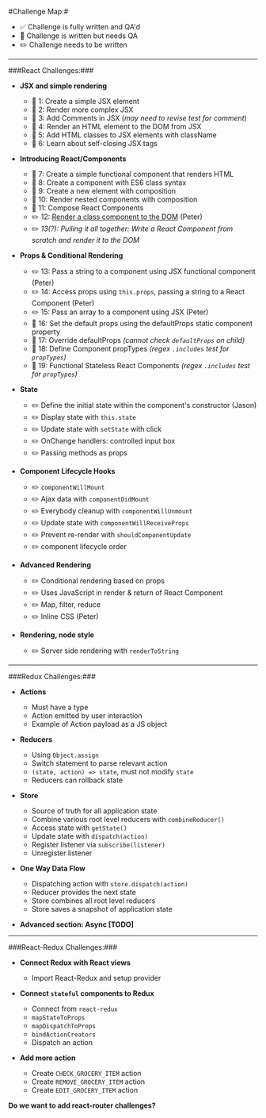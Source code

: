 #Challenge Map:#

- :white_check_mark: Challenge is fully written and QA'd 
- :pencil: Challenge is written but needs QA 
- :pencil2: Challenge needs to be written

---

###React Challenges:###

- **JSX and simple rendering**
  - :pencil: 1: Create a simple JSX element
  - :pencil: 2: Render more complex JSX
  - :pencil: 3: Add Comments in JSX (*may need to revise test for comment*)
  - :pencil: 4: Render an HTML element to the DOM from JSX
  - :pencil: 5: Add HTML classes to JSX elements with className
  - :pencil: 6: Learn about self-closing JSX tags

- **Introducing React/Components**
  - :pencil: 7: Create a simple functional component that renders HTML
  - :pencil: 8: Create a component with ES6 class syntax
  - :pencil: 9: Create a new element with composition
  - :pencil: 10: Render nested components with composition
  - :pencil: 11: Compose React Components
  - :pencil2: 12: [Render a class component to the DOM](https://github.com/FreeCodeCamp/CurriculumExpansion/issues/2#issuecomment-238180483) (Peter)
  - :pencil2: *13(?): Pulling it all together: Write a React Component from scratch and render it to the DOM*

- **Props & Conditional Rendering**
  - :pencil2: 13: Pass a string to a component using JSX functional component (Peter)
  - :pencil2: 14: Access props using `this.props`, passing a string to a React Component (Peter)
  - :pencil2: 15: Pass an array to a component using JSX (Peter)
  - :pencil: 16: Set the default props using the defaultProps static component property
  - :pencil: 17: Override defaultProps *(cannot check `defaultProps` on child)*
  - :pencil: 18: Define Component propTypes *(regex `.includes` test for `propTypes`)*
  - :pencil: 19: Functional Stateless React Components *(regex `.includes` test for `propTypes`)*

- **State**
  - :pencil2: Define the initial state within the component's constructor (Jason)
  - :pencil2: Display state with `this.state`
  - :pencil2: Update state with `setState` with click
  - :pencil2: OnChange handlers: controlled input box
  - :pencil2: Passing methods as props

- **Component Lifecycle Hooks**
  - :pencil2: `componentWillMount`
  - :pencil2: Ajax data with `componentDidMount`
  - :pencil2: Everybody cleanup with `componentWillUnmount`
  - :pencil2: Update state with `componentWillReceiveProps`
  - :pencil2: Prevent re-render with `shouldComponentUpdate`
  - :pencil2: component lifecycle order

- **Advanced Rendering**
  - :pencil2: Conditional rendering based on props
  - :pencil2: Uses JavaScript in render & return of React Component
  - :pencil2: Map, filter, reduce
  - :pencil2: Inline CSS (Peter)

- **Rendering, node style**
  - :pencil2: Server side rendering with `renderToString`

---

###Redux Challenges:###

- **Actions**
  - Must have a type
  - Action emitted by user interaction
  - Example of Action payload as a JS object

- **Reducers**
  - Using `Object.assign`
  - Switch statement to parse relevant action
  - `(state, action) => state`, must not modify `state`
  - Reducers can rollback state

- **Store**
  - Source of truth for all application state
  - Combine various root level reducers with `combineReducer()`
  - Access state with `getState()`
  - Update state with `dispatch(action)`
  - Register listener via `subscribe(listener)`
  - Unregister listener

- **One Way Data Flow**
  - Dispatching action with `store.dispatch(action)`
  - Reducer provides the next state
  - Store combines all root level reducers
  - Store saves a snapshot of application state

- **Advanced section: Async [TODO]**

---

###React-Redux Challenges:###

- **Connect Redux with React views**
  - Import React-Redux and setup provider

- **Connect `stateful` components to Redux**
  - Connect from `react-redux`
  - `mapStateToProps`
  - `mapDispatchToProps`
  - `bindActionCreators`
  - Dispatch an action
  
- **Add more action**
  - Create `CHECK_GROCERY_ITEM` action
  - Create `REMOVE_GROCERY_ITEM` action
  - Create `EDIT_GROCERY_ITEM` action

**Do we want to add react-router challenges?** 